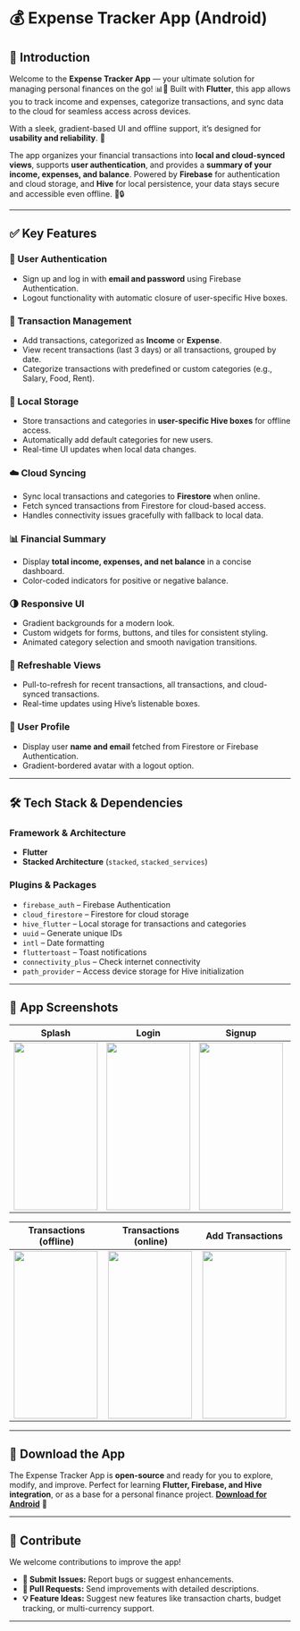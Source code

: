 # 💰 Expense Tracker App (Android)

## 🌟 Introduction

Welcome to the **Expense Tracker App** — your ultimate solution for managing personal finances on the go! 📊💸 Built with **Flutter**, this app allows you to track income and expenses, categorize transactions, and sync data to the cloud for seamless access across devices.

With a sleek, gradient-based UI and offline support, it’s designed for **usability and reliability**. 🚀

The app organizes your financial transactions into **local and cloud-synced views**, supports **user authentication**, and provides a **summary of your income, expenses, and balance**. Powered by **Firebase** for authentication and cloud storage, and **Hive** for local persistence, your data stays secure and accessible even offline. 📱🔒

---

## ✅ Key Features

### 🔐 User Authentication

* Sign up and log in with **email and password** using Firebase Authentication.
* Logout functionality with automatic closure of user-specific Hive boxes.

### 💸 Transaction Management

* Add transactions, categorized as **Income** or **Expense**.
* View recent transactions (last 3 days) or all transactions, grouped by date.
* Categorize transactions with predefined or custom categories (e.g., Salary, Food, Rent).

### 📂 Local Storage

* Store transactions and categories in **user-specific Hive boxes** for offline access.
* Automatically add default categories for new users.
* Real-time UI updates when local data changes.

### ☁️ Cloud Syncing

* Sync local transactions and categories to **Firestore** when online.
* Fetch synced transactions from Firestore for cloud-based access.
* Handles connectivity issues gracefully with fallback to local data.

### 📊 Financial Summary

* Display **total income, expenses, and net balance** in a concise dashboard.
* Color-coded indicators for positive or negative balance.

### 🌗 Responsive UI

* Gradient backgrounds for a modern look.
* Custom widgets for forms, buttons, and tiles for consistent styling.
* Animated category selection and smooth navigation transitions.

### 🔄 Refreshable Views

* Pull-to-refresh for recent transactions, all transactions, and cloud-synced transactions.
* Real-time updates using Hive’s listenable boxes.

### 👤 User Profile

* Display user **name and email** fetched from Firestore or Firebase Authentication.
* Gradient-bordered avatar with a logout option.

---

## 🛠 Tech Stack & Dependencies

### Framework & Architecture

* **Flutter**
* **Stacked Architecture** (`stacked`, `stacked_services`)

### Plugins & Packages

* `firebase_auth` – Firebase Authentication
* `cloud_firestore` – Firestore for cloud storage
* `hive_flutter` – Local storage for transactions and categories
* `uuid` – Generate unique IDs
* `intl` – Date formatting
* `fluttertoast` – Toast notifications
* `connectivity_plus` – Check internet connectivity
* `path_provider` – Access device storage for Hive initialization

---

## 📸 App Screenshots

| Splash | Login | Signup | Profile |
| ------ | ----- | ------ | ------- |
| <img src="https://github.com/user-attachments/assets/4b1a587f-1177-40d6-a02b-289b61f5ee32" width="150" height="300" /> | <img src="https://github.com/user-attachments/assets/9472c0dc-8a8b-4ecb-81a1-14daf4404e01" width="150" height="300" /> | <img src="https://github.com/user-attachments/assets/0570afd7-0268-4cc6-890e-a43a6366e39c" width="150" height="300" /> | <img src="https://github.com/user-attachments/assets/89bb8e3d-a897-4062-89a3-56149b24728e" width="150" height="300" /> |

| Transactions (offline) | Transactions (online) | Add Transactions |
| ---------------------- | --------------------- | ---------------- |
| <img src="https://github.com/user-attachments/assets/9c444469-0332-48b8-898e-90921091f4e1" width="150" height="300" /> | <img src="https://github.com/user-attachments/assets/8d9ab25f-8df5-4274-b16d-a7b89646e2a6" width="150" height="300" /> | <img src="https://github.com/user-attachments/assets/bd05abd5-f30e-4917-823d-22233b1203ec" width="150" height="300" /> |


---

## 📲 Download the App

The Expense Tracker App is **open-source** and ready for you to explore, modify, and improve.
Perfect for learning **Flutter, Firebase, and Hive integration**, or as a base for a personal finance project.
**[Download for Android](https://drive.google.com/file/d/1cE7tFsfc1NLNalAMOStPC0Pwqkdpieee/view?usp=drive_link)** 📱

---

## 🤝 Contribute

We welcome contributions to improve the app!

* **🐛 Submit Issues:** Report bugs or suggest enhancements.
* **🔧 Pull Requests:** Send improvements with detailed descriptions.
* **💡 Feature Ideas:** Suggest new features like transaction charts, budget tracking, or multi-currency support.

---
